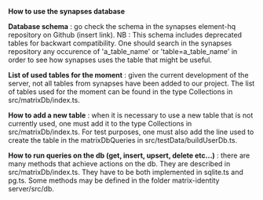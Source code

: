 **How to use the synapses database**

__Database schema__ : go check the schema in the synapses element-hq repository on Github (insert link). 
NB : This schema includes deprecated tables for backwart compatibility. One should search in the synapses repository any occurence of 'a_table_name' or 'table=a_table_name' in order to see how synapses uses the table that might be useful. 

__List of used tables for the moment__ : given the current development of the server, not all tables from synapses have been added to our project. The list of tables used for the moment can be found in the type Collections in src/matrixDb/index.ts.

__How to add a new table__ : when it is necessary to use a new table that is not currently used, one must add it to the type Collections in src/matrixDb/index.ts. For test purposes, one must also add the line used to create the table in the matrixDbQueries in src/testData/buildUserDb.ts.

__How to run queries on the db (get, insert, upsert, delete etc...)__ : there are many methods that achieve actions on the db. They are described in src/matrixDb/index.ts. They have to be both implemented in sqlite.ts and pg.ts. Some methods may be defined in the folder  matrix-identity server/src/db.

